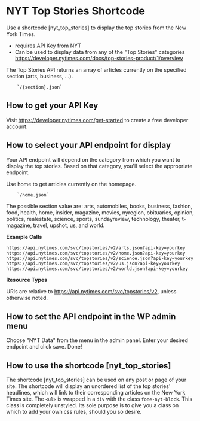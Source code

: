 # NYT Top Stories Shortcode

Use a shortcode [nyt_top_stories] to display the top stories from the New York Times. 

- requires API Key from NYT 
- Can be used to display data from any of the "Top Stories" categories https://developer.nytimes.com/docs/top-stories-product/1/overview

The Top Stories API returns an array of articles currently on the specified section (arts, business, ...).

        `/{section}.json`



## How to get your API Key

Visit https://developer.nytimes.com/get-started to create a free developer account. 



## How to select your API endpoint for display

Your API endpoint will depend on the category from which you want to display the top stories. Based on that category, you'll select the appropriate endpoint.

Use home to get articles currently on the homepage.

        `/home.json`

The possible section value are: arts, automobiles, books, business, fashion, food, health, home, insider, magazine, movies, nyregion, obituaries, opinion, politics, realestate, science, sports, sundayreview, technology, theater, t-magazine, travel, upshot, us, and world.

**Example Calls**
```
https://api.nytimes.com/svc/topstories/v2/arts.json?api-key=yourkey
https://api.nytimes.com/svc/topstories/v2/home.json?api-key=yourkey
https://api.nytimes.com/svc/topstories/v2/science.json?api-key=yourkey
https://api.nytimes.com/svc/topstories/v2/us.json?api-key=yourkey
https://api.nytimes.com/svc/topstories/v2/world.json?api-key=yourkey
```

**Resource Types**

URIs are relative to https://api.nytimes.com/svc/topstories/v2, unless otherwise noted. 



## How to set the API endpoint in the WP admin menu

Choose "NYT Data" from the menu in the admin panel. Enter your desired endpoint and click save. Done!



## How to use the shortcode [nyt_top_stories]

The shortcode [nyt_top_stories] can be used on any post or page of your site. The shortcode will display an unordered list of the top stories' headlines, which will link to their corresponding articles on the New York Times site. The `<ul>` is wrapped in a `div` with the class `fone-nyt-block`. This class is completely unstyled. Its sole purpose is to give you a class on which to add your own css rules, should you so desire.